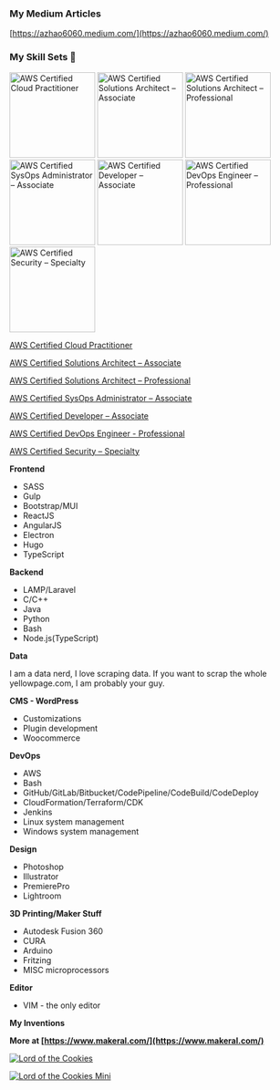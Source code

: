 ### My Medium Articles
[https://azhao6060.medium.com/](https://azhao6060.medium.com/)

### My Skill Sets 👋

<a href="https://www.credly.com/badges/9b6ad094-2d01-4055-bd04-1170f9817847/public_url" target="_blank"><img src="https://images.credly.com/size/680x680/images/00634f82-b07f-4bbd-a6bb-53de397fc3a6/image.png" width="150" alt="AWS Certified Cloud Practitioner"/></a>
<a href="https://www.credly.com/badges/20c4c09d-cd3d-4302-8d2f-726d6f9bb5b8/public_url" target="blank"><img src="https://images.credly.com/size/680x680/images/0e284c3f-5164-4b21-8660-0d84737941bc/image.png" width="150" alt="AWS Certified Solutions Architect – Associate"/></a>
<a href="https://www.credly.com/badges/1e7a6ec8-d5f9-41aa-801f-0038e772cb65/public_url" target="_blank"><img src="https://images.credly.com/size/680x680/images/2d84e428-9078-49b6-a804-13c15383d0de/image.png" width="150" alt="AWS Certified Solutions Architect – Professional"/></a>
<a href="https://www.credly.com/badges/3bd3537d-4253-4b75-8e09-51aff290b7fb/public_url" target="_blank"><img src="https://images.credly.com/size/680x680/images/f0d3fbb9-bfa7-4017-9989-7bde8eaf42b1/image.png" width="150" alt="AWS Certified SysOps Administrator – Associate"/></a>
<a href="https://www.credly.com/badges/20ece24b-4447-497b-8f0a-7e4847ade080/public_url" target="_blank"><img src="https://images.credly.com/size/680x680/images/b9feab85-1a43-4f6c-99a5-631b88d5461b/image.png" width="150" alt="AWS Certified Developer – Associate"/></a>
<a href="https://www.credly.com/badges/b158d389-f30c-4133-83b5-8aba653cd661/public_url" target="_blank"><img src="https://images.credly.com/size/680x680/images/bd31ef42-d460-493e-8503-39592aaf0458/image.png" width="150" alt="AWS Certified DevOps Engineer – Professional"/></a>
<a href="https://www.credly.com/badges/3e567b96-92ba-41aa-a853-ec93cd84eb41/public_url" target="_blank"><img src="https://images.credly.com/size/680x680/images/53acdae5-d69f-4dda-b650-d02ed7a50dd7/image.png" width="150" alt="AWS Certified Security – Specialty"/></a>

[AWS Certified Cloud Practitioner](https://www.credly.com/badges/83610c58-e702-4627-9f4c-ede99eb1232c/public_url)

[AWS Certified Solutions Architect – Associate](https://www.credly.com/badges/20c4c09d-cd3d-4302-8d2f-726d6f9bb5b8/public_url)

[AWS Certified Solutions Architect – Professional](https://www.credly.com/badges/1e7a6ec8-d5f9-41aa-801f-0038e772cb65/public_url)

[AWS Certified SysOps Administrator – Associate](https://www.credly.com/badges/3bd3537d-4253-4b75-8e09-51aff290b7fb/public_url)

[AWS Certified Developer – Associate](https://www.credly.com/badges/2352b0cc-16af-4bc6-b2fb-b1db12a2d7cd/public_url)

[AWS Certified DevOps Engineer - Professional](https://www.credly.com/badges/b158d389-f30c-4133-83b5-8aba653cd661/public_url)

[AWS Certified Security – Specialty](https://www.credly.com/badges/3e567b96-92ba-41aa-a853-ec93cd84eb41/public_url)

**Frontend**
* SASS
* Gulp
* Bootstrap/MUI
* ReactJS
* AngularJS
* Electron
* Hugo
* TypeScript

**Backend**
* LAMP/Laravel
* C/C++
* Java
* Python
* Bash
* Node.js(TypeScript)

**Data**

I am a data nerd, I love scraping data. If you want to scrap the whole yellowpage.com, I am probably your guy. 

**CMS - WordPress**
* Customizations
* Plugin development
* Woocommerce

**DevOps**
* AWS
* Bash
* GitHub/GitLab/Bitbucket/CodePipeline/CodeBuild/CodeDeploy
* CloudFormation/Terraform/CDK
* Jenkins
* Linux system management
* Windows system management

**Design**
* Photoshop
* Illustrator
* PremierePro
* Lightroom

**3D Printing/Maker Stuff**
* Autodesk Fusion 360
* CURA
* Arduino
* Fritzing
* MISC microprocessors

**Editor**
* VIM - the only editor<br>

**My Inventions**

**More at [https://www.makeral.com/](https://www.makeral.com/)**

[![Lord of the Cookies](https://azhao-public-tmp.s3.amazonaws.com/lord-of-the-cookies-mini.png)](https://www.youtube.com/watch?v=o0YrMbp4rdM "Lord of the Cookies")


[![Lord of the Cookies Mini](https://azhao-public-tmp.s3.amazonaws.com/lord-of-the-cookies.png)](https://www.youtube.com/watch?v=iOlXImnJAwg "Lord of the Cookies Mini")
